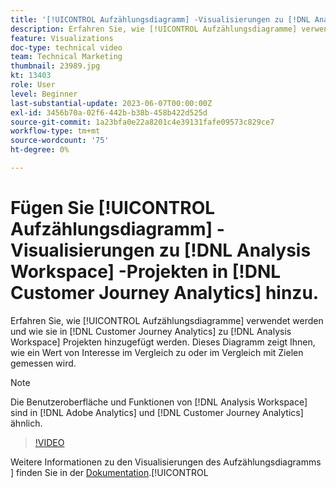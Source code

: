 ```yaml
---
title: '[!UICONTROL Aufzählungsdiagramm] -Visualisierungen zu [!DNL Analysis Workspace] Projekten hinzufügen'
description: Erfahren Sie, wie [!UICONTROL Aufzählungsdiagramme] verwendet werden und wie sie in [!DNL Customer Journey Analytics] zu [!DNL Analysis Workspace] Projekten hinzugefügt werden.
feature: Visualizations
doc-type: technical video
team: Technical Marketing
thumbnail: 23989.jpg
kt: 13403
role: User
level: Beginner
last-substantial-update: 2023-06-07T00:00:00Z
exl-id: 3456b70a-02f6-442b-b38b-458b422d525d
source-git-commit: 1a23bfa0e22a8201c4e39131fafe09573c829ce7
workflow-type: tm+mt
source-wordcount: '75'
ht-degree: 0%

---
```


# Fügen Sie [!UICONTROL Aufzählungsdiagramm] -Visualisierungen zu [!DNL Analysis Workspace] -Projekten in [!DNL Customer Journey Analytics] hinzu.

Erfahren Sie, wie [!UICONTROL Aufzählungsdiagramme] verwendet werden und wie sie in [!DNL Customer Journey Analytics] zu [!DNL Analysis Workspace] Projekten hinzugefügt werden. Dieses Diagramm zeigt Ihnen, wie ein Wert von Interesse im Vergleich zu oder im Vergleich mit Zielen gemessen wird.

>[!NOTE]
>
>Die Benutzeroberfläche und Funktionen von [!DNL Analysis Workspace] sind in [!DNL Adobe Analytics] und [!DNL Customer Journey Analytics] ähnlich.

>[!VIDEO](https://video.tv.adobe.com/v/23989/?quality=12&learn=on)

Weitere Informationen zu den Visualisierungen des Aufzählungsdiagramms ] finden Sie in der [Dokumentation](https://experienceleague.adobe.com/docs/analytics-platform/using/cja-workspace/visualizations/bullet-graph.html).[!UICONTROL 
